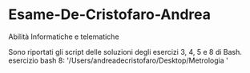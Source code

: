 # Esame-De-Cristofaro-Andrea
Abilità Informatiche e telematiche

Sono riportati gli script delle soluzioni degli esercizi 3, 4, 5 e 8 di Bash. esercizio bash 8: '/Users/andreadecristofaro/Desktop/Metrologia '
